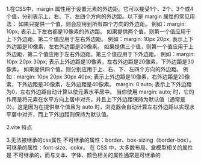 1.在CSS中，margin 属性用于设置元素的外边距。它可以接受1个、2个、3个或4个值，分别表示上、右、下、左四个方向的外边距。以下是 margin 属性的常见用法：
如果只提供一个值，则会应用到所有四个方向的外边距。
    例如：margin: 10px; 表示上下左右都是10像素的外边距。
如果提供两个值，则第一个值应用于上下外边距，第二个值应用于左右外边距。
    例如：margin: 10px 20px; 表示上下外边距是10像素，左右外边距是20像素。
如果提供三个值，则第一个值应用于上外边距，第二个值应用于左右外边距，第三个值应用于下外边距。
    例如：margin: 10px 20px 30px; 表示上外边距是10像素，左右外边距是20像素，下外边距是30像素。
如果提供四个值，则分别应用于上、右、下、左四个方向的外边距。
    例如：margin: 10px 20px 30px 40px; 表示上外边距是10像素，右外边距是20像素，下外边距是30像素，左外边距是40像素。
margin: 0 auto; 表示上下外边距为0，左右外边距自动计算以使元素水平居中。
当你使用 margin: auto; 时，它的作用是将元素在水平方向上居中对齐，并且上下外边距保持为默认值（通常是0）。这是因为在提供单个值且为 auto 时，浏览器会自动计算左右外边距以实现水平居中对齐，而上下外边距则保持为默认值。

2.vite 特点

3.无法被继承的css属性
不可继承的属性：border、box-sizing（border-box）。
可继承的属性：font-size、color。
在 CSS 中，大多数布局、盒模型相关的属性是 不可继承的，而与文本、字体、颜色相关的属性通常是可继承的

